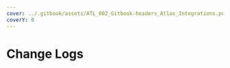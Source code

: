 ```yaml
---
cover: ../.gitbook/assets/ATL_002_Gitbook-headers_Atlas_Integrations.png
coverY: 0
---
```


# Change Logs

